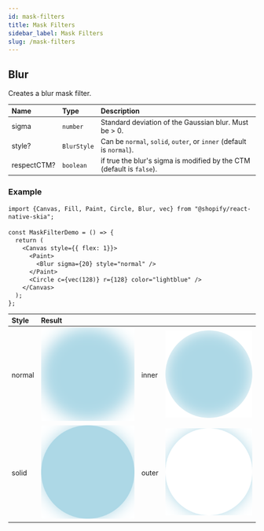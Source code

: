 ```yaml
---
id: mask-filters
title: Mask Filters
sidebar_label: Mask Filters
slug: /mask-filters
---
```


## Blur

Creates a blur mask filter.

| Name        | Type        |  Description                                          |
|:------------|:------------|:------------------------------------------------------|
| sigma       | `number`    | Standard deviation of the Gaussian blur. Must be > 0. |
| style?      | `BlurStyle` | Can be `normal`, `solid`, `outer`, or `inner` (default is `normal`).        |
| respectCTM? | `boolean`   | if true the blur's sigma is modified by the CTM (default is `false`).      |

### Example

```tsx twoslash
import {Canvas, Fill, Paint, Circle, Blur, vec} from "@shopify/react-native-skia";

const MaskFilterDemo = () => {
  return (
    <Canvas style={{ flex: 1}}>
      <Paint>
        <Blur sigma={20} style="normal" />
      </Paint>
      <Circle c={vec(128)} r={128} color="lightblue" />
    </Canvas>
  );
};
```

| Style  |  Result                           |       |                                  |
|:-------|:----------------------------------|:----- |:---------------------------------|
| normal | ![Normal](assets/mask-filters/blur-normal.png) | inner | ![Inner](assets/mask-filters/blur-inner.png)  |
| solid  | ![Solid](assets/mask-filters/blur-solid.png)   | outer | ![Outer](assets/mask-filters/blur-outer.png)  |

